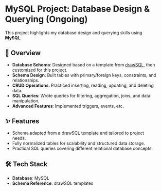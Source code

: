 # MySQL Project: Database Design & Querying (Ongoing)

This project highlights my database design and querying skills using **MySQL**.  

## 📌 Overview  
- **Database Schema**: Designed based on a template from [drawSQL](https://drawsql.app), then customized for this project.  
- **Schema Design**: Built tables with primary/foreign keys, constraints, and relationships.  
- **CRUD Operations**: Practiced inserting, reading, updating, and deleting data.  
- **SQL Queries**: Wrote queries for filtering, aggregation, joins, and data manipulation.  
- **Advanced Features**: Implemented triggers, events, etc. 

## ✨ Features  
- Schema adapted from a drawSQL template and tailored to project needs.  
- Fully normalized tables for scalability and structured data storage.  
- Practical SQL queries covering different relational database concepts.  

## 🛠 Tech Stack  
- **Database**: MySQL  
- **Schema Reference**: drawSQL templates  
